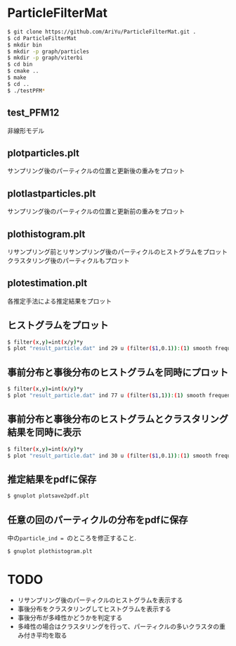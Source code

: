 # ParticleFilterMat

```bash
$ git clone https://github.com/AriYu/ParticleFilterMat.git .
$ cd ParticleFilterMat
$ mkdir bin
$ mkdir -p graph/particles
$ mkdir -p graph/viterbi
$ cd bin
$ cmake ..
$ make
$ cd ..
$ ./testPFM*
```
## test_PFM12
非線形モデル

## plotparticles.plt
サンプリング後のパーティクルの位置と更新後の重みをプロット

## plotlastparticles.plt
サンプリング後のパーティクルの位置と更新前の重みをプロット

## plothistogram.plt
リサンプリング前とリサンプリング後のパーティクルのヒストグラムをプロット
クラスタリング後のパーティクルもプロット

## plotestimation.plt
各推定手法による推定結果をプロット

## ヒストグラムをプロット
```bash
$ filter(x,y)=int(x/y)*y
$ plot "result_particle.dat" ind 29 u (filter($1,0.1)):(1) smooth frequency with boxes, "result_particle.dat" ind 29 u 1:2
```

## 事前分布と事後分布のヒストグラムを同時にプロット
```bash
$ filter(x,y)=int(x/y)*y
$ plot "result_particle.dat" ind 77 u (filter($1,1)):(1) smooth frequency with boxes t "proposal","result_after_particle.dat" ind 77 u (filter($1,1)):(1) smooth frequency with boxes t "posteriori"
```

## 事前分布と事後分布のヒストグラムとクラスタリング結果を同時に表示
```bash
$ filter(x,y)=int(x/y)*y
$ plot "result_particle.dat" ind 30 u (filter($1,0.1)):(1) smooth frequency with boxes t "proposal","result_after_particle.dat" ind 30 u (filter($1,0.1)):(1) smooth frequency with boxes t "posteriori", "clustered_files/clustered_30.dat" ind 0 t "class 0","" ind 1 t "class 1","" ind 2 t "class 2", "" ind 3 t "class 3", "" ind 4 t "class 4"
```

## 推定結果をpdfに保存
```bash
$ gnuplot plotsave2pdf.plt
```

## 任意の回のパーティクルの分布をpdfに保存
中の`particle_ind = `のところを修正すること.
```bash
$ gnuplot plothistogram.plt
```

# TODO
- リサンプリング後のパーティクルのヒストグラムを表示する
- 事後分布をクラスタリングしてヒストグラムを表示する
- 事後分布が多峰性かどうかを判定する
- 多峰性の場合はクラスタリングを行って、パーティクルの多いクラスタの重み付き平均を取る

